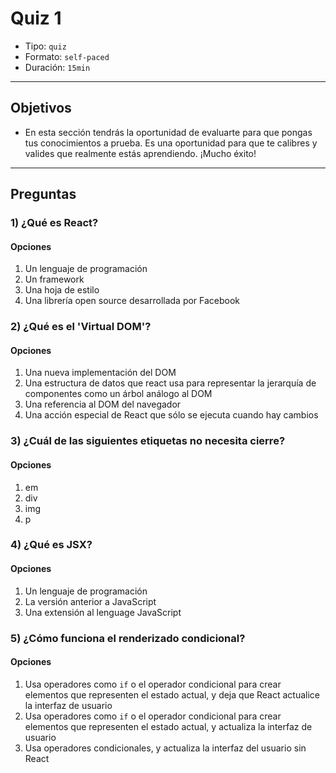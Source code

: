 # Quiz 1

- Tipo: `quiz`
- Formato: `self-paced`
- Duración: `15min`

***

## Objetivos

- En esta sección tendrás la oportunidad de evaluarte para que pongas tus
  conocimientos a prueba. Es una oportunidad para que te calibres y valides que
  realmente estás aprendiendo. ¡Mucho éxito!

***

## Preguntas

### 1) ¿Qué es React?

#### Opciones

1. Un lenguaje de programación
2. Un framework
3. Una hoja de estilo
4. Una librería open source desarrollada por Facebook

<solution style="display:none;">4</solution>

### 2) ¿Qué es el 'Virtual DOM'?

#### Opciones

1. Una nueva implementación del DOM
2. Una estructura de datos que react usa para representar la jerarquía de
componentes como un árbol análogo al DOM
3. Una referencia al DOM del navegador
4. Una acción especial de React que sólo se ejecuta cuando hay cambios

<solution style="display:none;">2</solution>

### 3) ¿Cuál de las siguientes etiquetas no necesita cierre?

#### Opciones

1. em
2. div
3. img
4. p

<solution style="display:none;">3</solution>

### 4) ¿Qué es JSX?

#### Opciones

1. Un lenguaje de programación
2. La versión anterior a JavaScript
3. Una extensión al lenguage JavaScript

<solution style="display:none;">3</solution>

### 5) ¿Cómo funciona el renderizado condicional?

#### Opciones

1. Usa operadores como `if` o el operador condicional para crear elementos que
representen el estado actual, y deja que React actualice la interfaz de
usuario
2. Usa operadores como `if` o el operador condicional para crear elementos que
representen el estado actual, y actualiza la interfaz de usuario
3. Usa operadores condicionales, y actualiza la interfaz del usuario sin React

<solution style="display:none;">1</solution>
